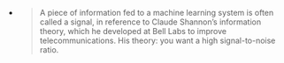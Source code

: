 - > A piece of information fed to a machine learning system is often called a signal, in reference to Claude
  > Shannon’s information theory, which he developed at Bell Labs to improve telecommunications. His theory: you want a high signal-to-noise ratio.
